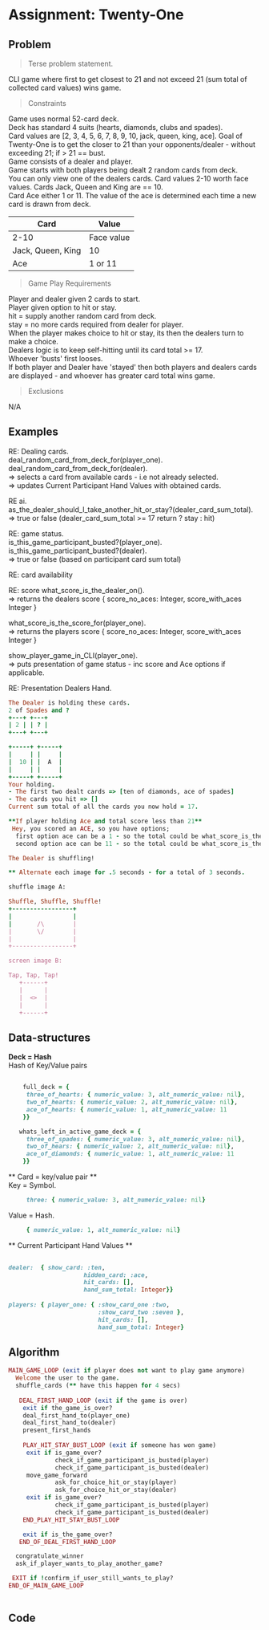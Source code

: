 # Assignment: Twenty-One

## Problem
> Terse problem statement. 
 
CLI game where first to get closest to 21 and not exceed 21 (sum total of collected card values) wins game.

> Constraints 

Game uses normal 52-card deck.  
Deck has standard 4 suits (hearts, diamonds, clubs and spades).  
Card values are [2, 3, 4, 5, 6, 7, 8, 9, 10, jack, queen, king, ace]. 
Goal of Twenty-One is to get the closer to 21 than your opponents/dealer - without exceeding 21;  if > 21 == bust.  
Game consists of a dealer and player.  
Game starts with both players being dealt 2 random cards from deck.  
You can only view one of the dealers cards.
Card values 2-10 worth face values. 
Cards Jack, Queen and King are == 10.   
Card Ace either 1 or 11. 
The value of the ace is determined each time a new card is drawn from deck.  

| Card | Value |
|------|-------|
|2-10  | Face value |
| Jack, Queen, King | 10 |
| Ace | 1 or 11 | 

> Game Play Requirements 

Player and dealer given 2 cards to start.  
Player given option to hit or stay.  
hit = supply another random card from deck.  
stay = no more cards required from dealer for player.  
When the player makes choice to hit or stay, its then the dealers turn to make a choice.  
Dealers logic is to keep self-hitting until its card total >= 17.  
Whoever 'busts' first looses.  
If both player and Dealer have 'stayed' then both players and dealers cards are displayed - and whoever has greater card total wins game.  


> Exclusions 

N/A


## Examples
RE: Dealing cards.  
deal_random_card_from_deck_for(player_one).  
deal_random_card_from_deck_for(dealer).  
=> selects a card from available cards - i.e not already selected.  
=> updates Current Participant Hand Values with obtained cards.   

RE ai.  
as_the_dealer_should_I_take_another_hit_or_stay?(dealer_card_sum_total).  
=> true or false (dealer_card_sum_total >= 17 return ? stay : hit)

RE: game status.  
is_this_game_participant_busted?(player_one).  
is_this_game_participant_busted?(dealer).  
=> true or false (based on participant card sum total)

RE: card availability


RE: score
what_score_is_the_dealer_on().  
=> returns the dealers score { score_no_aces: Integer, score_with_aces Integer }

what_score_is_the_score_for(player_one).  
=> returns the players score { score_no_aces: Integer, score_with_aces Integer }

show_player_game_in_CLI(player_one).   
=> puts presentation of game status - inc score and Ace options if applicable.

RE: Presentation
Dealers Hand.

```ruby
The Dealer is holding these cards.
2 of Spades and ? 
+---+ +---+
| 2 | | ? |
+---+ +---+

+-----+ +-----+
|     | |     |
|  10 | |  A  |  
|     | |     |
+-----+ +-----+
Your holding.
- The first two dealt cards => [ten of diamonds, ace of spades]
- The cards you hit => []
Current sum total of all the cards you now hold = 17.

**If player holding Ace and total score less than 21** 
 Hey, you scored an ACE, so you have options;
  first option ace can be a 1 - so the total could be what_score_is_the_score_for(player_one)
  second option ace can be 11 - so the total could be what_score_is_the_score_for(player_one)     

```

```ruby
The Dealer is shuffling!

** Alternate each image for .5 seconds - for a total of 3 seconds.

shuffle image A:

Shuffle, Shuffle, Shuffle!
+-----------------+
|                 |        
|       /\        |
|       \/        |
|                 |
+-----------------+

screen image B:

Tap, Tap, Tap!
   +------+
   |      |
   |  <>  |
   |      |
   +------+

```



## Data-structures
**Deck = Hash**  
Hash of Key/Value pairs
````ruby 

    full_deck = {
     three_of_hearts: { numeric_value: 3, alt_numeric_value: nil},
     two_of_hearts: { numeric_value: 2, alt_numeric_value: nil},
     ace_of_hearts: { numeric_value: 1, alt_numeric_value: 11
    }}

   whats_left_in_active_game_deck = {
     three_of_spades: { numeric_value: 3, alt_numeric_value: nil},
     two_of_hears: { numeric_value: 2, alt_numeric_value: nil},
     ace_of_diamonds: { numeric_value: 1, alt_numeric_value: 11
    }}

````
** Card  = key/value pair **  
Key = Symbol.

````ruby 
     three: { numeric_value: 3, alt_numeric_value: nil}
````  
Value = Hash.

````ruby  
     { numeric_value: 1, alt_numeric_value: nil}
````

** Current Participant Hand Values  **

```ruby
 
dealer:  { show_card: :ten, 
                     hidden_card: :ace,
                     hit_cards: [],
                     hand_sum_total: Integer}}
 
players: { player_one: { :show_card_one :two, 
                         :show_card_two :seven },
                         hit_cards: [], 
                         hand_sum_total: Integer}  
```


## Algorithm
```ruby 
MAIN_GAME_LOOP (exit if player does not want to play game anymore)
  Welcome the user to the game.
  shuffle_cards (** have this happen for 4 secs) 
  
   DEAL_FIRST_HAND_LOOP (exit if the game is over)
    exit if the_game_is_over?
    deal_first_hand_to(player_one)
    deal_first_hand_to(dealer)
    present_first_hands
   
    PLAY_HIT_STAY_BUST_LOOP (exit if someone has won game)
     exit if is_game_over?
             check_if_game_participant_is_busted(player)
             check_if_game_participant_is_busted(dealer)
     move_game_forward
             ask_for_choice_hit_or_stay(player)
             ask_for_choice_hit_or_stay(dealer)
     exit if is_game_over?
             check_if_game_participant_is_busted(player)
             check_if_game_participant_is_busted(dealer)
    END_PLAY_HIT_STAY_BUST_LOOP

    exit if is_the_game_over?
   END_OF_DEAL_FIRST_HAND_LOOP

  congratulate_winner
  ask_if_player_wants_to_play_another_game?

 EXIT if !confirm_if_user_still_wants_to_play?
END_OF_MAIN_GAME_LOOP
  
```
 

## Code